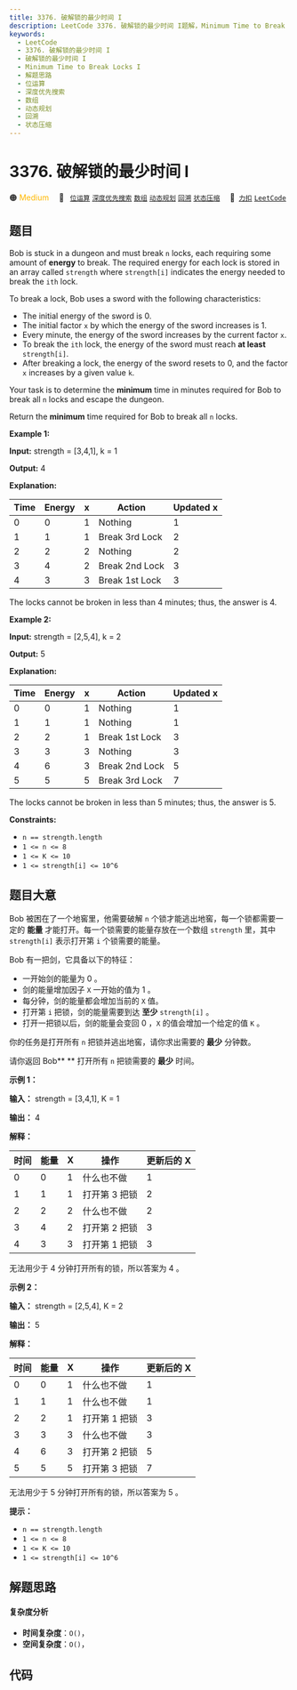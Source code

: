 ```yaml
---
title: 3376. 破解锁的最少时间 I
description: LeetCode 3376. 破解锁的最少时间 I题解，Minimum Time to Break Locks I，包含解题思路、复杂度分析以及完整的 JavaScript 代码实现。
keywords:
  - LeetCode
  - 3376. 破解锁的最少时间 I
  - 破解锁的最少时间 I
  - Minimum Time to Break Locks I
  - 解题思路
  - 位运算
  - 深度优先搜索
  - 数组
  - 动态规划
  - 回溯
  - 状态压缩
---
```


# 3376. 破解锁的最少时间 I

🟠 <font color=#ffb800>Medium</font>&emsp; 🔖&ensp; [`位运算`](/tag/bit-manipulation.md) [`深度优先搜索`](/tag/depth-first-search.md) [`数组`](/tag/array.md) [`动态规划`](/tag/dynamic-programming.md) [`回溯`](/tag/backtracking.md) [`状态压缩`](/tag/bitmask.md)&emsp; 🔗&ensp;[`力扣`](https://leetcode.cn/problems/minimum-time-to-break-locks-i) [`LeetCode`](https://leetcode.com/problems/minimum-time-to-break-locks-i)

## 题目

Bob is stuck in a dungeon and must break `n` locks, each requiring some amount
of **energy** to break. The required energy for each lock is stored in an
array called `strength` where `strength[i]` indicates the energy needed to
break the `ith` lock.

To break a lock, Bob uses a sword with the following characteristics:

  * The initial energy of the sword is 0.
  * The initial factor `x` by which the energy of the sword increases is 1.
  * Every minute, the energy of the sword increases by the current factor `x`.
  * To break the `ith` lock, the energy of the sword must reach **at least** `strength[i]`.
  * After breaking a lock, the energy of the sword resets to 0, and the factor `x` increases by a given value `k`.

Your task is to determine the **minimum** time in minutes required for Bob to
break all `n` locks and escape the dungeon.

Return the **minimum** time required for Bob to break all `n` locks.



**Example 1:**

**Input:** strength = [3,4,1], k = 1

**Output:** 4

**Explanation:**

Time | Energy | x | Action | Updated x  
---|---|---|---|---  
0 | 0 | 1 | Nothing | 1  
1 | 1 | 1 | Break 3rd Lock | 2  
2 | 2 | 2 | Nothing | 2  
3 | 4 | 2 | Break 2nd Lock | 3  
4 | 3 | 3 | Break 1st Lock | 3  
  
The locks cannot be broken in less than 4 minutes; thus, the answer is 4.

**Example 2:**

**Input:** strength = [2,5,4], k = 2

**Output:** 5

**Explanation:**

Time | Energy | x | Action | Updated x  
---|---|---|---|---  
0 | 0 | 1 | Nothing | 1  
1 | 1 | 1 | Nothing | 1  
2 | 2 | 1 | Break 1st Lock | 3  
3 | 3 | 3 | Nothing | 3  
4 | 6 | 3 | Break 2nd Lock | 5  
5 | 5 | 5 | Break 3rd Lock | 7  
  
The locks cannot be broken in less than 5 minutes; thus, the answer is 5.



**Constraints:**

  * `n == strength.length`
  * `1 <= n <= 8`
  * `1 <= K <= 10`
  * `1 <= strength[i] <= 10^6`


## 题目大意

Bob 被困在了一个地窖里，他需要破解 `n` 个锁才能逃出地窖，每一个锁都需要一定的 **能量**  才能打开。每一个锁需要的能量存放在一个数组
`strength` 里，其中 `strength[i]` 表示打开第 `i` 个锁需要的能量。

Bob 有一把剑，它具备以下的特征：

  * 一开始剑的能量为 0 。
  * 剑的能量增加因子 `X` 一开始的值为 1 。
  * 每分钟，剑的能量都会增加当前的 `X` 值。
  * 打开第 `i` 把锁，剑的能量需要到达 **至少**  `strength[i]` 。
  * 打开一把锁以后，剑的能量会变回 0 ，`X` 的值会增加一个给定的值 `K` 。

你的任务是打开所有 `n` 把锁并逃出地窖，请你求出需要的 **最少**  分钟数。

请你返回 Bob** ** 打开所有 `n` 把锁需要的 **最少**  时间。



**示例 1：**

**输入：** strength = [3,4,1], K = 1

**输出：** 4

**解释：**

时间 | 能量 | X | 操作 | 更新后的 X  
---|---|---|---|---  
0 | 0 | 1 | 什么也不做 | 1  
1 | 1 | 1 | 打开第 3 把锁 | 2  
2 | 2 | 2 | 什么也不做 | 2  
3 | 4 | 2 | 打开第 2 把锁 | 3  
4 | 3 | 3 | 打开第 1 把锁 | 3  
  
无法用少于 4 分钟打开所有的锁，所以答案为 4 。

**示例 2：**

**输入：** strength = [2,5,4], K = 2

**输出：** 5

**解释：**

时间 | 能量 | X | 操作 | 更新后的 X  
---|---|---|---|---  
0 | 0 | 1 | 什么也不做 | 1  
1 | 1 | 1 | 什么也不做 | 1  
2 | 2 | 1 | 打开第 1 把锁 | 3  
3 | 3 | 3 | 什么也不做 | 3  
4 | 6 | 3 | 打开第 2 把锁 | 5  
5 | 5 | 5 | 打开第 3 把锁 | 7  
  
无法用少于 5 分钟打开所有的锁，所以答案为 5 。



**提示：**

  * `n == strength.length`
  * `1 <= n <= 8`
  * `1 <= K <= 10`
  * `1 <= strength[i] <= 10^6`


## 解题思路

#### 复杂度分析

- **时间复杂度**：`O()`，
- **空间复杂度**：`O()`，

## 代码

```javascript

```